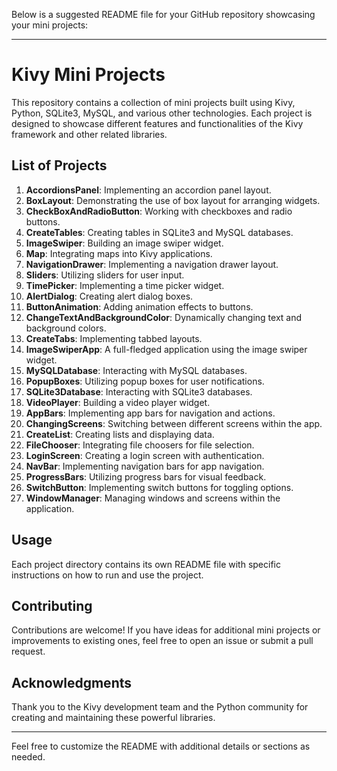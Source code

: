 Below is a suggested README file for your GitHub repository showcasing your mini projects:

---

# Kivy Mini Projects

This repository contains a collection of mini projects built using Kivy, Python, SQLite3, MySQL, and various other technologies. Each project is designed to showcase different features and functionalities of the Kivy framework and other related libraries.

## List of Projects

1. **AccordionsPanel**: Implementing an accordion panel layout.
2. **BoxLayout**: Demonstrating the use of box layout for arranging widgets.
3. **CheckBoxAndRadioButton**: Working with checkboxes and radio buttons.
4. **CreateTables**: Creating tables in SQLite3 and MySQL databases.
5. **ImageSwiper**: Building an image swiper widget.
6. **Map**: Integrating maps into Kivy applications.
7. **NavigationDrawer**: Implementing a navigation drawer layout.
8. **Sliders**: Utilizing sliders for user input.
9. **TimePicker**: Implementing a time picker widget.
10. **AlertDialog**: Creating alert dialog boxes.
11. **ButtonAnimation**: Adding animation effects to buttons.
12. **ChangeTextAndBackgroundColor**: Dynamically changing text and background colors.
13. **CreateTabs**: Implementing tabbed layouts.
14. **ImageSwiperApp**: A full-fledged application using the image swiper widget.
15. **MySQLDatabase**: Interacting with MySQL databases.
16. **PopupBoxes**: Utilizing popup boxes for user notifications.
17. **SQLite3Database**: Interacting with SQLite3 databases.
18. **VideoPlayer**: Building a video player widget.
19. **AppBars**: Implementing app bars for navigation and actions.
20. **ChangingScreens**: Switching between different screens within the app.
21. **CreateList**: Creating lists and displaying data.
22. **FileChooser**: Integrating file choosers for file selection.
23. **LoginScreen**: Creating a login screen with authentication.
24. **NavBar**: Implementing navigation bars for app navigation.
25. **ProgressBars**: Utilizing progress bars for visual feedback.
26. **SwitchButton**: Implementing switch buttons for toggling options.
27. **WindowManager**: Managing windows and screens within the application.

## Usage

Each project directory contains its own README file with specific instructions on how to run and use the project.

## Contributing

Contributions are welcome! If you have ideas for additional mini projects or improvements to existing ones, feel free to open an issue or submit a pull request.

## Acknowledgments

Thank you to the Kivy development team and the Python community for creating and maintaining these powerful libraries.

---

Feel free to customize the README with additional details or sections as needed.
